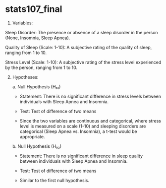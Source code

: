 # stats107_final

1. Variables:

Sleep Disorder: The presence or absence of a sleep disorder in the person (None, Insomnia, Sleep Apnea).

Quality of Sleep (Scale: 1-10): A subjective rating of the quality of sleep, ranging from 1 to 10.

Stress Level (Scale: 1-10): A subjective rating of the stress level experienced by the person, ranging from 1 to 10.

2. Hypotheses:

    a. Null Hypothesis (H₀₁)

     - Statement: There is no significant difference in stress levels between individuals with Sleep Apnea and Insomnia.

     - Test: Test of difference of two means

     - Since the two variables are continuous and categorical, where stress level is measured on a scale (1-10) and sleeping disorders are categorical (Sleep Apnea vs. Insomnia), a t-test would be appropriate.

    b. Null Hypothesis (H₀₂)

     - Statement: There is no significant difference in sleep quality between individuals with Sleep Apnea and Insomnia.

     - Test: Test of difference of two means

     - Similar to the first null hypothesis.
